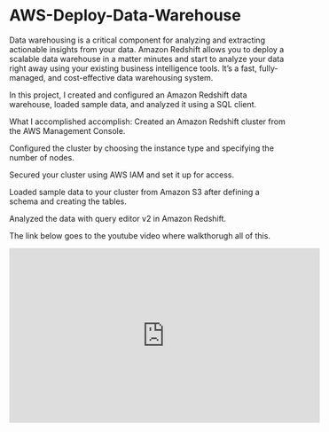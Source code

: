 # AWS-Deploy-Data-Warehouse

Data warehousing is a critical component for analyzing and extracting actionable insights from your data. Amazon Redshift allows you to deploy a scalable data warehouse in a matter minutes and start to analyze your data right away using your existing business intelligence tools. It’s a fast, fully-managed, and cost-effective data warehousing system.

In this project, I created and configured an Amazon Redshift data warehouse, loaded sample data, and analyzed it using a SQL client.

What I accomplished accomplish:
Created an Amazon Redshift cluster from the AWS Management Console.

Configured the cluster by choosing the instance type and specifying the number of nodes.

Secured your cluster using AWS IAM and set it up for access.

Loaded sample data to your cluster from Amazon S3 after defining a schema and creating the tables.

Analyzed the data with query editor v2 in Amazon Redshift.

The link below goes to the youtube video where walkthorugh all of this.

<html>
   <iframe width="560" height="315" src="https://www.youtube.com/embed/Q7ZQ80qMvrM" title="YouTube video player" frameborder="0" allow="accelerometer; autoplay; clipboard-write; encrypted-media; gyroscope; picture-in-picture; web-share" allowfullscreen></iframe>
</html>
